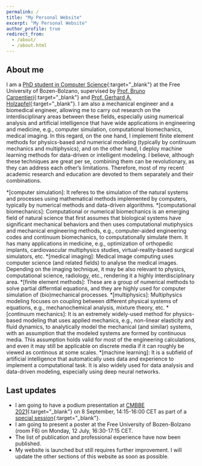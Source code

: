 ```yaml
---
permalink: /
title: "My Personal Website"
excerpt: "My Personal Website"
author_profile: true
redirect_from: 
  - /about/
  - /about.html
---
```

## About me
I am a [PhD student in Computer Science](https://www.unibz.it/en/faculties/computer-science/phd-computer-science/phd-students/phd/42428-seyed-shayan-sajjadinia){:target="_blank"} at the Free University of Bozen-Bolzano, supervised by [Prof. Bruno Carpentieri](https://www.unibz.it/en/faculties/computer-science/academic-staff/person/38064-bruno-carpentieri){:target="_blank"} and [Prof. Gerhard A. Holzapfel](https://www.biomech.tugraz.at/){:target="_blank"}. I am also a mechanical engineer and a biomedical engineer, allowing me to carry out research on the interdisciplinary areas between these fields, especially using numerical analysis and artificial intelligence that have wide applications in engineering and medicine, e.g., computer simulation, computational biomechanics, medical imaging. In this regard, on the one hand, I implement finite element methods for physics-based and numerical modeling (typically by continuum mechanics and multiphysics), and on the other hand, I deploy machine learning methods for data-driven or intelligent modeling. I believe, although these techniques are great per se, combining them can be revolutionary, as they can address each other’s limitations. Therefore, most of my recent academic research and education are devoted to them separately and their combinations.

*[computer simulation]: It referes to the simulation of the natural systems and processes using mathematical methods implemented by computers, typically by numerical methods and data-driven algorithms.
*[computational biomechanics]: Computational or numerical biomechanics is an emerging field of natural science that first assumes that biological systems have significant mechanical behaviors and then uses computational mutiphysics and mechanical engineering methods, e.g., computer-aided engineering codes and continuum biomechanics, to computationally simulate them. It has many applications in medicine, e.g., optimization of orthopedic implants, cardiovascular multiphysics studies, virtual-reality-based surgical simulators, etc.
*[medical imaging]: Medical image computing uses computer science (and related fields) to analyse the medical images. Depending on the imaging technique, it may be also relevant to physics, computational science, radiology, etc., rendering it a highly interdisciplinary area.
*[finite element methods]: These are a group of numerical methods to solve partial differntial equations, and they are highly used for computer simulation of (bio)mechanical processes.
*[multiphysics]: Multiphysics modeling focuses on coupling between different physical systems of equations, e.g., mechanochemical analysis, mixture theory, etc.
*[continuum mechanics]: It is an extremely widely-used method for physics-based modeling that uses applied mechanics, e.g., non-linear elasticity and fluid dynamics, to analytically model the mechanical (and similar) systems, with an assumption that the modeled systems are formed by continuous media. This assumption holds valid for most of the engineering calculations, and even it may still be applicable on discrete media if it can roughly be viewed as continous at some scales.
*[machine learning]: It is a subfield of artificial intelligence that automatically uses data and experience to implement a computational task. It is also widely used for data analysis and data-driven modeling, especially using deep neural networks.


## Last updates
- I am going to have a podium presentation at [CMBBE 2021](https://www.cmbbe-symposium.com/2021/){:target="_blank"} on 8 September, 14:15-16:00 CET as part of a [special session](https://program.m-anage.com/cmbbe2021/en-US/ProgramSearch/Program/?searchstring=&programid=98728&pProgramGrade=All&pHideLogin=False&pHidePersonal=False&pShowPrivate=False){:target="_blank"}.
- I am going to present a poster at the Free University of Bozen-Bolzano (room F6) on Monday, 12 July, 16:30-17:15 CET.
- The list of publication and professional experience have now been published.
- My website is launched but still requires further improvement. I will update the other sections of this website as soon as possible.